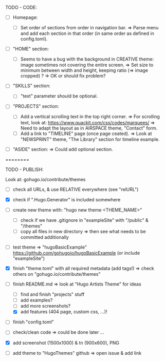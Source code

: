 TODO - CODE:

- [ ] Homepage:
    - [ ] Set order of sections from order in navigation bar.
        => Parse menu and add each section in that order (in same order as defined in config.toml).

- [ ] "HOME" section:
    - [ ] Seems to have a bug with the background in CREATIVE theme: image sometimes not covering the entire screen.
        => Set size to minimum between width and height, keeping ratio (=> image cropped)
?        => OK or should fix problem?

- [ ] "SKILLS" section:
    - [ ] "text" parameter should be optional.

- [ ] "PROJECTS" section:
    - [ ] Add a vertical scrolling text in the top right corner.
        => For scrolling text, look at:
            https://www.quackit.com/css/codes/marquees/
        => Need to adapt the layout as in AIRSPACE theme, "Contact" form.
    - [ ] Add a link to "TIMELINE" page (once page ceated).
        => Look at "NEWSPRINT" theme, "The Library" section for timeline example.

- [ ] "ASIDE" section:
    => Could add optional section.


========

TODO - PUBLISH:

Look at:
gohugo.io/contribute/themes

- [ ] check all URLs, & use RELATIVE everywhere (see "relURL")

- [x] check if ".Hugo.Generator" is included somewhere

- [ ] create new theme with: "hugo new theme <THEME_NAME>"
  - [ ] check if we have .gitignore in "exampleSite" with "/public" & "/themes"
  - [ ] copy all files in new directory => then see what needs to be committed additionally

- [ ] test theme
  => "hugoBasicExample"
    https://github.com/gohugoio/hugoBasicExample
  (or include "exampleSite")

- [x] finish "theme.toml" with all required metadata (add tags!)
  => check others on "gohugo.io/contribute/themes"

- [ ] finish README.md
  => look at "Hugo Artists Theme" for ideas
  - [ ] find and finish "projects" stuff
  - [ ] add examples?
  - [ ] add more screenshots?
  - [x] add features (404 page, custom css, ...)!

- [ ] finish "config.toml"

- [ ] check/clean code => could be done later ...

- [x] add screenshot (1500x1000) & tn (900x600), PNG

- [ ] add theme to "HugoThemes" github => open issue & add link
